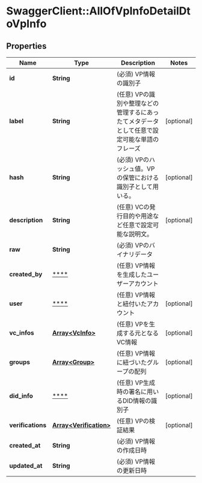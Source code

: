 # SwaggerClient::AllOfVpInfoDetailDtoVpInfo

## Properties
Name | Type | Description | Notes
------------ | ------------- | ------------- | -------------
**id** | **String** | (必須) VP情報の識別子 | 
**label** | **String** | (任意) VPの識別や整理などの管理するにあったてメタデータとして任意で設定可能な単語のフレーズ | [optional] 
**hash** | **String** | (必須) VPのハッシュ値。VPの保管における識別子として用いる。 | [optional] 
**description** | **String** | (任意) VCの発行目的や用途など任意で設定可能な説明文。 | [optional] 
**raw** | **String** | (必須) VPのバイナリデータ | 
**created_by** | [****](.md) | (任意) VP情報を生成したユーザーアカウント | 
**user** | [****](.md) | (任意) VP情報と紐付いたアカウント | [optional] 
**vc_infos** | [**Array&lt;VcInfo&gt;**](VcInfo.md) | (任意) VPを生成する元となるVC情報 | [optional] 
**groups** | [**Array&lt;Group&gt;**](Group.md) | (任意) VP情報に紐づいたグループの配列 | [optional] 
**did_info** | [****](.md) | (任意) VP生成時の署名に用いるDID情報の識別子 | [optional] 
**verifications** | [**Array&lt;Verification&gt;**](Verification.md) | (任意) VPの検証結果 | [optional] 
**created_at** | **String** | (必須) VP情報の作成日時 | 
**updated_at** | **String** | (必須) VP情報の更新日時 | 

